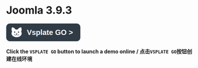 # Joomla 3.9.3

<a href="https://www.vsplate.com/?docker-compose=https://github.com/vsplate/dcenvs/joomla/3.9.3"><img alt="VSPLATE GO" src="https://raw.githubusercontent.com/vsplate/images/master/vsgo_btn.png" width="200px"></a>

**Click the `VSPLATE GO` button to launch a demo online / 点击`VSPLATE GO`按钮创建在线环境**
